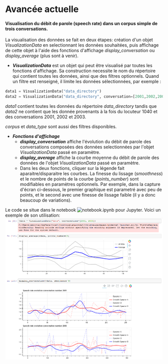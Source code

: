 # Avancée actuelle

#### Visualisation du débit de parole (speech rate) dans un corpus simple de trois conversations.
La visualisation des données se fait en deux étapes: création d'un objet *VisualizationData* en selectionnant les données souhaitées, puis affichage de cette objet à l'aide des fonctions d'affichage *display_conversation* ou *display_average* (plus sont à venir).

* ***VisualizationData*** est un objet qui peut être visualisé par toutes les fonctions d'affichage. Sa construction necessite le nom du répertoire qui contient toutes les données, ainsi que des filtres optionnels. Quand un filtre est renseigné, il limite les données sélectionnées, par exemple : 
```python
data1 = VisualizationData("data_directory")
data2 = VisualizationData("data_directory", conversation=[2001,2002,2003], speaker=[1040])
```
*data1* contient toutes les données du répertoire *data_directory* tandis que *data2* ne contient que les donnée provenants à la fois du locuteur 1040 et des conversations 2001, 2002 et 2003.

*corpus* et *data_type* sont aussi des filtres disponibles.

* ***Fonctions d'affichage*** 
  * ***display_conversation*** affiche l'évolution du débit de parole des conversations composées des données selectionnées par l'objet *VisualizationData* passé en paramètre.
  * ***display_average*** affiche la courbe moyenne du débit de parole des données de l'objet *VisualizationData* passé en paramètre.
  * Dans les deux fonctions, cliquer sur la légende fait aparaitre/disparaitre les courbes. La finesse du lissage (*smoothness*) et le nombre de points de la courbe (*points_number*) sont modifiables en paramètres optionnels. Par exemple, dans la capture d'écran ci-dessous, le premier graphique est parametré avec peu de points, et le second avec une finesse de lissage faible (il y a donc beaucoup de variations).
 
Le code se situe dans le notebook ![notebook.ipynb](https://raw.githubusercontent.com/Antonin-Gaboriau/lpl-data-visualization-api/master/notebook.ipynb) pour Jupyter. Voici un exemple de son utilisation:
![Capture](https://raw.githubusercontent.com/Antonin-Gaboriau/lpl-data-visualization-api/master/Captures/capture1.PNG)

